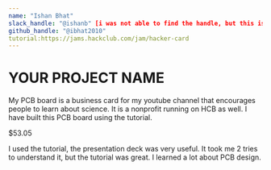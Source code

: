 ```yaml
---
name: "Ishan Bhat"
slack_handle: "@ishanb" [i was not able to find the handle, but this is my member id: U07055PSUT0]
github_handle: "@ibhat2010"
tutorial:https://jams.hackclub.com/jam/hacker-card
---
```


# YOUR PROJECT NAME

<!-- Describe your board in 2-3 sentences. What are you making? What will it do? -->
My PCB board is a business card for my youtube channel that encourages people to learn about science. It is a nonprofit running on HCB as well.
I have built this PCB board using the tutorial.

<!-- How much is it going to cost? -->
$53.05

<!-- Tell us a little bit about your design process. What were some challenges? What helped? ***Totally optional*** -->

I used the tutorial, the presentation deck was very useful. It took me 2 tries to understand it, but the tutorial was great. I learned a lot about PCB design.
